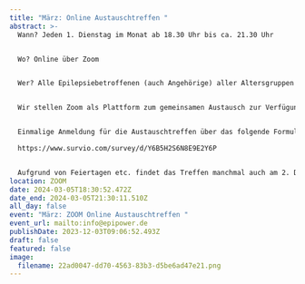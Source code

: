```yaml
---
title: "März: Online Austauschtreffen "
abstract: >-
  Wann? Jeden 1. Dienstag im Monat ab 18.30 Uhr bis ca. 21.30 Uhr 


  Wo? Online über Zoom


  Wer? Alle Epilepsiebetroffenen (auch Angehörige) aller Altersgruppen


  Wir stellen Zoom als Plattform zum gemeinsamen Austausch zur Verfügung. Die Teilnehmer können in themenspezifische Breakoutsessions, um über alle verschiedenen Themen rund um Epilepsie, aber auch Privates zu diskutieren. Wir haben eine sehr lockere Atmosphäre und jeder kann kommen und gehen, wie es persönlich am angenehmsten ist.


  Einmalige Anmeldung für die Austauschtreffen über das folgende Formular:

  https://www.survio.com/survey/d/Y6B5H2S6N8E9E2Y6P


  Aufgrund von Feiertagen etc. findet das Treffen manchmal auch am 2. Dienstag statt. Das kann aber den jeweiligen Treffen unter Events entnommen werden.
location: ZOOM
date: 2024-03-05T18:30:52.472Z
date_end: 2024-03-05T21:30:11.510Z
all_day: false
event: "März: ZOOM Online Austauschtreffen "
event_url: mailto:info@epipower.de
publishDate: 2023-12-03T09:06:52.493Z
draft: false
featured: false
image:
  filename: 22ad0047-dd70-4563-83b3-d5be6ad47e21.png
---
```

